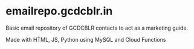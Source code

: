 # emailrepo.gcdcblr.in
Basic email repository of GCDCBLR contacts to act as a marketing guide.

Made with HTML, JS, Python using MySQL and Cloud Functions
